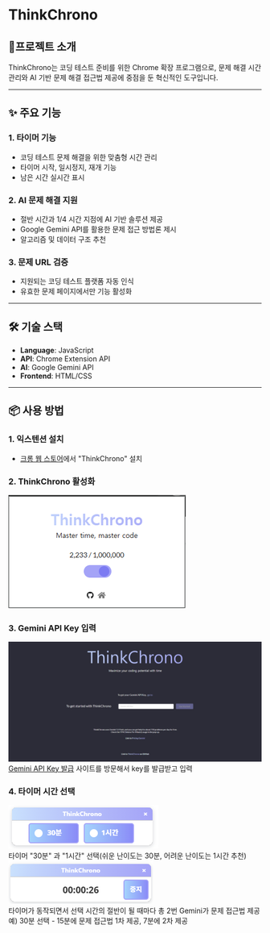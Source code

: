 
# **ThinkChrono**

## **🚀프로젝트 소개**  
ThinkChrono는 코딩 테스트 준비를 위한 Chrome 확장 프로그램으로, 문제 해결 시간 관리와 AI 기반 문제 해결 접근법 제공에 중점을 둔 혁신적인 도구입니다.

---

## ✨ **주요 기능**

### 1. **타이머 기능**
- 코딩 테스트 문제 해결을 위한 맞춤형 시간 관리
- 타이머 시작, 일시정지, 재개 기능
- 남은 시간 실시간 표시

### 2. **AI 문제 해결 지원**
- 절반 시간과 1/4 시간 지점에 AI 기반 솔루션 제공
- Google Gemini API를 활용한 문제 접근 방법론 제시
- 알고리즘 및 데이터 구조 추천

### 3. **문제 URL 검증**
- 지원되는 코딩 테스트 플랫폼 자동 인식
- 유효한 문제 페이지에서만 기능 활성화

---

## 🛠 **기술 스택**
- **Language**: JavaScript  
- **API**: Chrome Extension API  
- **AI**: Google Gemini API  
- **Frontend**: HTML/CSS  

---

## 📦 **사용 방법**
### 1. **익스텐션 설치**
- [크롬 웹 스토어](https://chromewebstore.google.com/)에서 "ThinkChrono" 설치
### 2. **ThinkChrono 활성화**
![](assets/images/popup.png)
### 3. **Gemini API Key 입력**
![](assets/images/home.png)
[Gemini API Key 발급](https://aistudio.google.com/app/apikey) 사이트를 방문해서 key를 발급받고 입력
### 4. **타이머 시간 선택**
![](assets/images/timer.png)<br />
타이머 "30분" 과 "1시간" 선택(쉬운 난이도는 30분, 어려운 난이도는 1시간 추천)
![](assets/images/timing.png)<br />
타이머가 동작되면서 선택 시간의 절반이 될 때마다 총 2번 Gemini가 문제 접근법 제공
<br />
예) 30분 선택 - 15분에 문제 접근법 1차 제공, 7분에 2차 제공